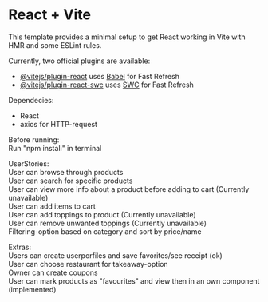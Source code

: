 # React + Vite

This template provides a minimal setup to get React working in Vite with HMR and some ESLint rules.

Currently, two official plugins are available:

- [@vitejs/plugin-react](https://github.com/vitejs/vite-plugin-react/blob/main/packages/plugin-react/README.md) uses [Babel](https://babeljs.io/) for Fast Refresh
- [@vitejs/plugin-react-swc](https://github.com/vitejs/vite-plugin-react-swc) uses [SWC](https://swc.rs/) for Fast Refresh

Dependecies:
- React
- axios for HTTP-request

Before running: \
Run "npm install" in terminal

UserStories: \
User can browse through products \
User can search for specific products \
User can view more info about a product before adding to cart (Currently unavailable) \
User can add items to cart \
User can add toppings to product (Currently unavailable) \
User can remove unwanted toppings (Currently unavailable) \
Filtering-option based on category and sort by price/name 

Extras: \
Users can create userporfiles and save favorites/see receipt (ok) \
User can choose restaurant for takeaway-option \
Owner can create coupons \
User can mark products as "favourites" and view then in an own component (implemented) 
